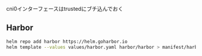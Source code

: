 cni0インターフェースはtrustedにブチ込んでおく

## Harbor

``` bash
helm repo add harbor https://helm.goharbor.io
helm template --values values/harbor.yaml harbor/harbor > manifest/harbor.yaml
```
